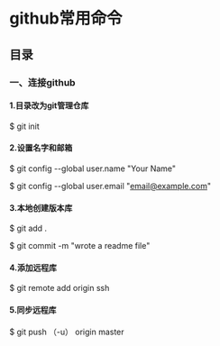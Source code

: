 # github常用命令


## 目录

### 一、连接github
#### 1.目录改为git管理仓库
$ git init

#### 2.设置名字和邮箱
$ git config --global user.name "Your Name"

$ git config --global user.email "email@example.com"

#### 3.本地创建版本库
$ git add .

$ git commit -m "wrote a readme file"

#### 4.添加远程库
$ git remote add origin ssh

#### 5.同步远程库
$ git push （-u） origin master